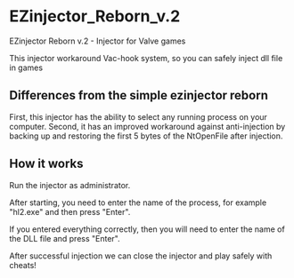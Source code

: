 # EZinjector_Reborn_v.2
EZinjector Reborn v.2 - Injector for Valve games

This injector workaround Vac-hook system, so you can safely inject dll file in games
## Differences from the simple ezinjector reborn
First, this injector has the ability to select any running process on your computer. 
Second, it has an improved workaround against anti-injection by backing up and restoring the first 5 bytes of the NtOpenFile after injection.
## How it works

Run the injector as administrator.

After starting, you need to enter the name of the process, for example "hl2.exe" and then press "Enter".

If you entered everything correctly, then you will need to enter the name of the DLL file and press "Enter".

After successful injection we can close the injector and play safely with cheats!

